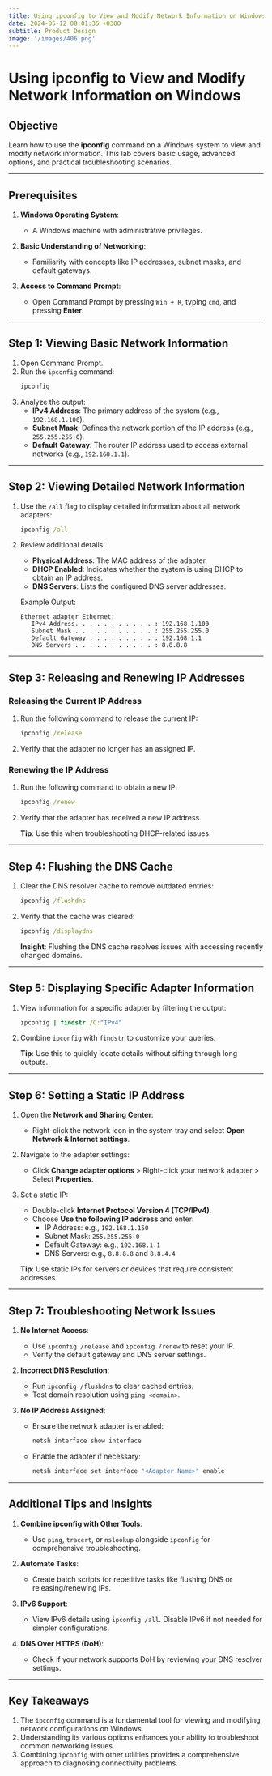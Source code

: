 ```yaml
---
title: Using ipconfig to View and Modify Network Information on Windows
date: 2024-05-12 08:01:35 +0300
subtitle: Product Design
image: '/images/406.png'
---
```

# Using ipconfig to View and Modify Network Information on Windows

## **Objective**
Learn how to use the **ipconfig** command on a Windows system to view and modify network information. This lab covers basic usage, advanced options, and practical troubleshooting scenarios.

---

## **Prerequisites**
1. **Windows Operating System**:
   - A Windows machine with administrative privileges.

2. **Basic Understanding of Networking**:
   - Familiarity with concepts like IP addresses, subnet masks, and default gateways.

3. **Access to Command Prompt**:
   - Open Command Prompt by pressing `Win + R`, typing `cmd`, and pressing **Enter**.

---

## **Step 1: Viewing Basic Network Information**
1. Open Command Prompt.
2. Run the `ipconfig` command:
   ```cmd
   ipconfig
   ```
3. Analyze the output:
   - **IPv4 Address**: The primary address of the system (e.g., `192.168.1.100`).
   - **Subnet Mask**: Defines the network portion of the IP address (e.g., `255.255.255.0`).
   - **Default Gateway**: The router IP address used to access external networks (e.g., `192.168.1.1`).

---

## **Step 2: Viewing Detailed Network Information**
1. Use the `/all` flag to display detailed information about all network adapters:
   ```cmd
   ipconfig /all
   ```
2. Review additional details:
   - **Physical Address**: The MAC address of the adapter.
   - **DHCP Enabled**: Indicates whether the system is using DHCP to obtain an IP address.
   - **DNS Servers**: Lists the configured DNS server addresses.

   Example Output:
   ```
   Ethernet adapter Ethernet:
      IPv4 Address. . . . . . . . . . . : 192.168.1.100
      Subnet Mask . . . . . . . . . . . : 255.255.255.0
      Default Gateway . . . . . . . . . : 192.168.1.1
      DNS Servers . . . . . . . . . . . : 8.8.8.8
   ```

---

## **Step 3: Releasing and Renewing IP Addresses**
### **Releasing the Current IP Address**
1. Run the following command to release the current IP:
   ```cmd
   ipconfig /release
   ```
2. Verify that the adapter no longer has an assigned IP.

### **Renewing the IP Address**
1. Run the following command to obtain a new IP:
   ```cmd
   ipconfig /renew
   ```
2. Verify that the adapter has received a new IP address.

   **Tip**: Use this when troubleshooting DHCP-related issues.

---

## **Step 4: Flushing the DNS Cache**
1. Clear the DNS resolver cache to remove outdated entries:
   ```cmd
   ipconfig /flushdns
   ```
2. Verify that the cache was cleared:
   ```cmd
   ipconfig /displaydns
   ```
   **Insight**: Flushing the DNS cache resolves issues with accessing recently changed domains.

---

## **Step 5: Displaying Specific Adapter Information**
1. View information for a specific adapter by filtering the output:
   ```cmd
   ipconfig | findstr /C:"IPv4"
   ```
2. Combine `ipconfig` with `findstr` to customize your queries.

   **Tip**: Use this to quickly locate details without sifting through long outputs.

---

## **Step 6: Setting a Static IP Address**
1. Open the **Network and Sharing Center**:
   - Right-click the network icon in the system tray and select **Open Network & Internet settings**.
2. Navigate to the adapter settings:
   - Click **Change adapter options** > Right-click your network adapter > Select **Properties**.
3. Set a static IP:
   - Double-click **Internet Protocol Version 4 (TCP/IPv4)**.
   - Choose **Use the following IP address** and enter:
     - IP Address: e.g., `192.168.1.150`
     - Subnet Mask: `255.255.255.0`
     - Default Gateway: e.g., `192.168.1.1`
     - DNS Servers: e.g., `8.8.8.8` and `8.8.4.4`

   **Tip**: Use static IPs for servers or devices that require consistent addresses.

---

## **Step 7: Troubleshooting Network Issues**
1. **No Internet Access**:
   - Use `ipconfig /release` and `ipconfig /renew` to reset your IP.
   - Verify the default gateway and DNS server settings.

2. **Incorrect DNS Resolution**:
   - Run `ipconfig /flushdns` to clear cached entries.
   - Test domain resolution using `ping <domain>`.

3. **No IP Address Assigned**:
   - Ensure the network adapter is enabled:
     ```cmd
     netsh interface show interface
     ```
   - Enable the adapter if necessary:
     ```cmd
     netsh interface set interface "<Adapter Name>" enable
     ```

---

## **Additional Tips and Insights**
1. **Combine ipconfig with Other Tools**:
   - Use `ping`, `tracert`, or `nslookup` alongside `ipconfig` for comprehensive troubleshooting.

2. **Automate Tasks**:
   - Create batch scripts for repetitive tasks like flushing DNS or releasing/renewing IPs.

3. **IPv6 Support**:
   - View IPv6 details using `ipconfig /all`. Disable IPv6 if not needed for simpler configurations.

4. **DNS Over HTTPS (DoH)**:
   - Check if your network supports DoH by reviewing your DNS resolver settings.

---

## **Key Takeaways**
1. The `ipconfig` command is a fundamental tool for viewing and modifying network configurations on Windows.
2. Understanding its various options enhances your ability to troubleshoot common networking issues.
3. Combining `ipconfig` with other utilities provides a comprehensive approach to diagnosing connectivity problems.
